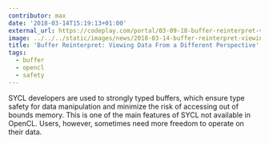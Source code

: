 ```yaml
---
contributor: max
date: '2018-03-14T15:19:13+01:00'
external_url: https://codeplay.com/portal/03-09-18-buffer-reinterpret-viewing-data-from-a-different-perspective
image: ../../../static/images/news/2018-03-14-buffer-reinterpret-viewing-data-from-a-different-perspective.webp
title: 'Buffer Reinterpret: Viewing Data From a Different Perspective'
tags:
  - buffer
  - opencl
  - safety
---
```


SYCL developers are used to strongly typed buffers, which ensure type safety for data manipulation and minimize the risk
of accessing out of bounds memory. This is one of the main features of SYCL not available in OpenCL. Users, however,
sometimes need more freedom to operate on their data. 
